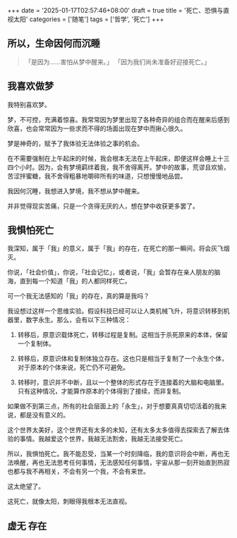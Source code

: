 +++
date = '2025-01-17T02:57:46+08:00'
draft = true
title = '死亡、恐惧与直视太阳'
categories = ['随笔']
tags = ['哲学', '死亡']
+++

## 所以，生命因何而沉睡

> 「是因为……害怕从梦中醒来。」
> 「因为我们尚未准备好迎接死亡。」

## 我喜欢做梦

我特别喜欢梦。

梦，不可控，充满着惊喜。我常常因为梦里出现了各种奇异的组合而在醒来后感到欣喜，也会常常因为一些求而不得的场面出现在梦中而揪心很久。

梦是神奇的，赋予了我体验无法体验之事的机会。

在不需要强制在上午起床的时候，我会根本无法在上午起床，即便这样会睡上十三四个小时。因为，会有梦境羁绊着我，我不舍得离开。梦中的故事，荒谬且欢愉，苦涩拌蜜糖，我不舍得粗暴地嚼碎所有的味道，只想慢慢地品尝。

我因何沉睡，我想进入梦境，我不想从梦中醒来。

并非觉得现实苦痛，只是一个贪得无厌的人，想在梦中收获更多罢了。

## 我惧怕死亡

我深知，属于「我」的意义，属于「我」的存在，在死亡的那一瞬间，将会灰飞烟灭。

你说，「社会价值」，你说，「社会记忆」，或者说，「我」会暂存在亲人朋友的脑海，直到每一个知道「我」的人都同样死亡。

可一个我无法感知的「我」的存在，真的算是我吗？

我设想过这样一个思维实验。假设科技已经可以让人类机械飞升，将意识转移到机器里，数字永生。那么，会有以下三种情况：

1. 转移后，原意识载体死亡，转移过程是复制。这相当于杀死原来的本体，保留一个复制体。

2. 转移后，原意识体和复制体独立存在。这也只是相当于复制了一个永生个体，对于原本的个体来说，死亡仍不可避免。

3. 转移时，意识并不中断，且以一个整体的形式存在于连接着的大脑和电脑里。只有这种情况，才能算作原本的个体得到了接续，而非复制。

如果做不到第三点，所有的社会层面上的「永生」，对于想要真真切切活着的我来说，都是没有意义的。

这个世界太美好，这个世界还有太多的未知，还有太多太多值得去探索去了解去体验的事情。我越爱这个世界，我越无法割舍，我越无法接受死亡。

所以，我惧怕死亡。我不能忍受，当某一个时刻降临，我的意识将会中断，再也无法唤醒，再也无法思考任何事情，无法感知任何事情，宇宙从那一刻开始直到热寂也都与我不再相关，不会有另一个我，不会有来世。

这太绝望了。

这死亡，就像太阳，刺眼得我根本无法直视。

## 虚无 存在
